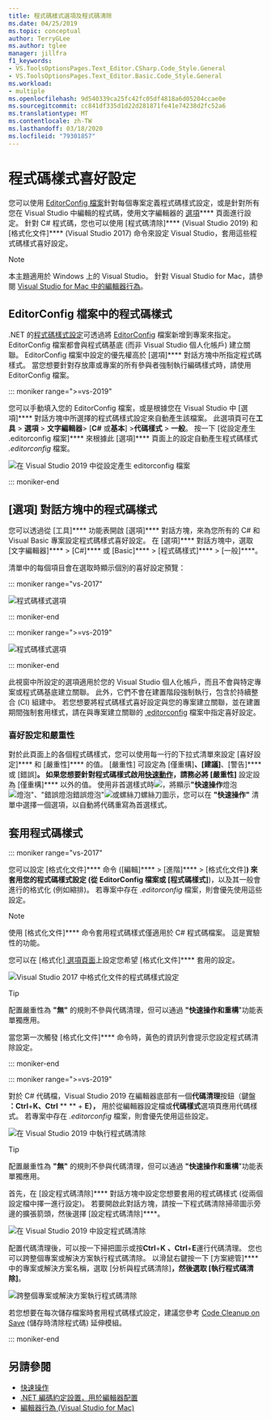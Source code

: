 ```yaml
---
title: 程式碼樣式選項及程式碼清除
ms.date: 04/25/2019
ms.topic: conceptual
author: TerryGLee
ms.author: tglee
manager: jillfra
f1_keywords:
- VS.ToolsOptionsPages.Text_Editor.CSharp.Code_Style.General
- VS.ToolsOptionsPages.Text_Editor.Basic.Code_Style.General
ms.workload:
- multiple
ms.openlocfilehash: 9d540339ca25fc42fc05df4818a6d05204ccae0e
ms.sourcegitcommit: cc841df335d1d22d281871fe41e74238d2fc52a6
ms.translationtype: MT
ms.contentlocale: zh-TW
ms.lasthandoff: 03/18/2020
ms.locfileid: "79301857"
---
```

# <a name="code-style-preferences"></a>程式碼樣式喜好設定

您可以使用 [EditorConfig 檔案](#code-styles-in-editorconfig-files)針對每個專案定義程式碼樣式設定，或是針對所有您在 Visual Studio 中編輯的程式碼，使用文字編輯器的 [選項](#code-styles-in-the-options-dialog-box)**** 頁面進行設定。 針對 C# 程式碼，您也可以使用 [程式碼清除]**** (Visual Studio 2019) 和 [格式化文件]**** (Visual Studio 2017) 命令來設定 Visual Studio，套用這些程式碼樣式喜好設定。

> [!NOTE]
> 本主題適用於 Windows 上的 Visual Studio。 針對 Visual Studio for Mac，請參閱 [Visual Studio for Mac 中的編輯器行為](/visualstudio/mac/editor-behavior)。

## <a name="code-styles-in-editorconfig-files"></a>EditorConfig 檔案中的程式碼樣式

.NET 的[程式碼樣式設定](../ide/editorconfig-code-style-settings-reference.md)可透過將 [EditorConfig](create-portable-custom-editor-options.md) 檔案新增到專案來指定。 EditorConfig 檔案都會與程式碼基底 (而非 Visual Studio 個人化帳戶) 建立關聯。 EditorConfig 檔案中設定的優先權高於 [選項]**** 對話方塊中所指定程式碼樣式。 當您想要針對存放庫或專案的所有參與者強制執行編碼樣式時，請使用 EditorConfig 檔案。

::: moniker range=">=vs-2019"

您可以手動填入您的 EditorConfig 檔案，或是根據您在 Visual Studio 中 [選項]**** 對話方塊中所選擇的程式碼樣式設定來自動產生該檔案。 此選項頁可在**工具** > **選項** > **文字編輯器**> [**C#** 或**基本**] >**代碼樣式** > **一般**。 按一下 [從設定產生 .editorconfig 檔案]**** 來根據此 [選項]**** 頁面上的設定自動產生程式碼樣式 *.editorconfig* 檔案。

![在 Visual Studio 2019 中從設定產生 editorconfig 檔案](media/vs-2019/generate-editorconfig-file-small.png)

::: moniker-end

## <a name="code-styles-in-the-options-dialog-box"></a>[選項] 對話方塊中的程式碼樣式

您可以透過從 [工具]**** 功能表開啟 [選項]**** 對話方塊，來為您所有的 C# 和 Visual Basic 專案設定程式碼樣式喜好設定。 在 [選項]**** 對話方塊中，選取 [文字編輯器]**** > [C#]**** 或 [Basic]**** > [程式碼樣式]**** > [一般]****。

清單中的每個項目會在選取時顯示個別的喜好設定預覽：

::: moniker range="vs-2017"

![程式碼樣式選項](media/code-style-quick-actions-dialog.png)

::: moniker-end

::: moniker range=">=vs-2019"

![程式碼樣式選項](media/vs-2019/code-style-quick-actions-dialog.png)

::: moniker-end

此視窗中所設定的選項適用於您的 Visual Studio 個人化帳戶，而且不會與特定專案或程式碼基底建立關聯。 此外，它們不會在建置階段強制執行，包含於持續整合 (CI) 組建中。 若您想要將程式碼樣式喜好設定與您的專案建立關聯，並在建置期間強制套用樣式，請在與專案建立關聯的 [.editorconfig](#code-styles-in-editorconfig-files) 檔案中指定喜好設定。

### <a name="preference-and-severity"></a>喜好設定和嚴重性

對於此頁面上的各個程式碼樣式，您可以使用每一行的下拉式清單來設定 [喜好設定]**** 和 [嚴重性]**** 的值。 [嚴重性] 可設定為 [僅重構]****、[建議]****、[警告]**** 或 [錯誤]****。 如果您想要針對程式碼樣式啟用[快速動作](../ide/quick-actions.md)，請務必將 [嚴重性]**** 設定設為 [僅重構]**** 以外的值。 使用非首選樣式時![，將顯示](media/light-bulb-dropdown.png)**"快速操作**燈泡![燈泡"、"錯誤](media/error-bulb.png)燈泡錯誤燈泡"![或螺絲](media/screwdriver.png)刀螺絲刀圖示，您可以在 **"快速操作"** 清單中選擇一個選項，以自動將代碼重寫為首選樣式。

## <a name="apply-code-styles"></a>套用程式碼樣式

::: moniker range="vs-2017"

您可以設定 [格式化文件]**** 命令 ([編輯]**** > [進階]**** > [格式化文件]****) 來套用您的程式碼樣式設定 (從 EditorConfig 檔案或 [程式碼樣式]****)，以及其一般會進行的格式化 (例如縮排)。 若專案中存在 *.editorconfig* 檔案，則會優先使用這些設定。

> [!NOTE]
> 使用 [格式化文件]**** 命令套用程式碼樣式僅適用於 C# 程式碼檔案。 這是實驗性的功能。

您可以在 [格式化][ 選項頁面](reference/options-text-editor-csharp-formatting.md#format-document-settings)上設定您希望 [格式化文件]**** 套用的設定。

![Visual Studio 2017 中格式化文件的程式碼樣式設定](media/format-document-settings-experiment.png)

> [!TIP]
> 配置嚴重性為 **"無"** 的規則不參與代碼清理，但可以通過 **"快速操作和重構**"功能表單獨應用。

當您第一次觸發 [格式化文件]**** 命令時，黃色的資訊列會提示您設定程式碼清除設定。

::: moniker-end

::: moniker range=">=vs-2019"

對於 C# 代碼檔，Visual Studio 2019 在編輯器底部有一個**代碼清理**按鈕（鍵盤 **：Ctrl**+**K、Ctrl** ** ** + **E），** 用於從編輯器設定檔或**代碼樣式**選項頁應用代碼樣式。 若專案中存在 *.editorconfig* 檔案，則會優先使用這些設定。

![在 Visual Studio 2019 中執行程式碼清除](media/execute-code-cleanup.png)

> [!TIP]
> 配置嚴重性為 **"無"** 的規則不參與代碼清理，但可以通過 **"快速操作和重構**"功能表單獨應用。

首先，在 [設定程式碼清除]**** 對話方塊中設定您想要套用的程式碼樣式 (從兩個設定檔中擇一進行設定)。 若要開啟此對話方塊，請按一下程式碼清除掃帚圖示旁邊的擴張箭頭，然後選擇 [設定程式碼清除]****。

![在 Visual Studio 2019 中設定程式碼清除](media/configure-code-cleanup.png)

配置代碼清理後，可以按一下掃把圖示或按**Ctrl**+**K** **、Ctrl**+**E**運行代碼清理。 您也可以跨整個專案或解決方案執行程式碼清除。 以滑鼠右鍵按一下 [方案總管]**** 中的專案或解決方案名稱，選取 [分析與程式碼清除]****，然後選取 [執行程式碼清除]****。

![跨整個專案或解決方案執行程式碼清除](media/run-code-cleanup-project-solution.png)

若您想要在每次儲存檔案時套用程式碼樣式設定，建議您參考 [Code Cleanup on Save](https://marketplace.visualstudio.com/items?itemName=MadsKristensen.CodeCleanupOnSave) (儲存時清除程式碼) 延伸模組。

::: moniker-end

## <a name="see-also"></a>另請參閱

- [快速操作](../ide/quick-actions.md)
- [.NET 編碼約定設置，用於編輯器配置](../ide/editorconfig-code-style-settings-reference.md)
- [編輯器行為 (Visual Studio for Mac)](/visualstudio/mac/editor-behavior)
